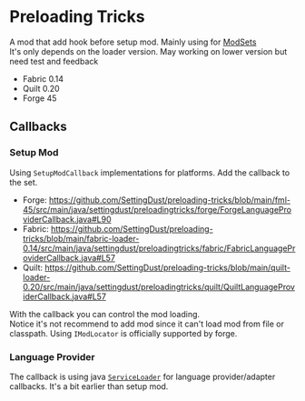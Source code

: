 # Preloading Tricks

A mod that add hook before setup mod. Mainly using for [ModSets](https://github.com/SettingDust/ModSets)  
It's only depends on the loader version. May working on lower version but need test and feedback
  * Fabric 0.14
  * Quilt 0.20
  * Forge 45

## Callbacks

### Setup Mod

Using `SetupModCallback` implementations for platforms. Add the callback to the set.

  * Forge: https://github.com/SettingDust/preloading-tricks/blob/main/fml-45/src/main/java/settingdust/preloadingtricks/forge/ForgeLanguageProviderCallback.java#L90
  * Fabric: https://github.com/SettingDust/preloading-tricks/blob/main/fabric-loader-0.14/src/main/java/settingdust/preloadingtricks/fabric/FabricLanguageProviderCallback.java#L57
  * Quilt: https://github.com/SettingDust/preloading-tricks/blob/main/quilt-loader-0.20/src/main/java/settingdust/preloadingtricks/quilt/QuiltLanguageProviderCallback.java#L57
  
With the callback you can control the mod loading.   
Notice it's not recommend to add mod since it can't load mod from file or classpath. Using `IModLocator` is officially supported by forge.

### Language Provider

The callback is using java [`ServiceLoader`](https://docs.oracle.com/javase/jp/8/docs/api/java/util/ServiceLoader.html) for
language provider/adapter callbacks. It's a bit earlier than setup mod.

